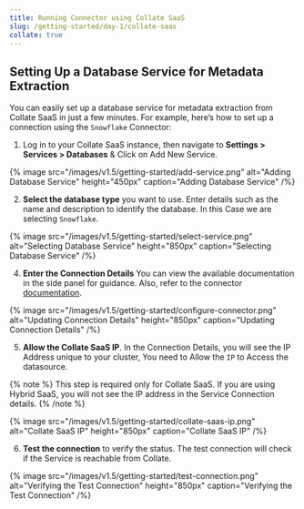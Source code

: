 ```yaml
---
title: Running Connector using Collate SaaS
slug: /getting-started/day-1/collate-saas
collate: true
---
```


## Setting Up a Database Service for Metadata Extraction

You can easily set up a database service for metadata extraction from Collate SaaS in just a few minutes. For example, here’s how to set up a connection using the `Snowflake` Connector:

1. Log in to your Collate SaaS instance, then navigate to **Settings > Services > Databases** & Click on Add New Service.

{% image
  src="/images/v1.5/getting-started/add-service.png"
  alt="Adding Database Service"
  height="450px"
  caption="Adding Database Service" /%}

2. **Select the database type** you want to use. Enter details such as the name and description to identify the database. In this Case we are selecting `Snowflake`.

{% image
  src="/images/v1.5/getting-started/select-service.png"
  alt="Selecting Database Service"
  height="850px"
  caption="Selecting Database Service" /%}

4. **Enter the Connection Details** You can view the available documentation in the side panel for guidance. Also, refer to the connector [documentation](/connectors).

{% image
  src="/images/v1.5/getting-started/configure-connector.png"
  alt="Updating Connection Details"
  height="850px"
  caption="Updating Connection Details" /%}

5. **Allow the Collate SaaS IP**. In the Connection Details, you will see the IP Address unique to your cluster, You need to Allow the `IP` to Access the datasource.


{% note %}
This step is required only for Collate SaaS. If you are using Hybrid SaaS, you will not see the IP address in the Service Connection details.
{% /note %}

{% image
  src="/images/v1.5/getting-started/collate-saas-ip.png"
  alt="Collate SaaS IP"
  height="850px"
  caption="Collate SaaS IP" /%}

6. **Test the connection** to verify the status. The test connection will check if the Service is reachable from Collate.

{% image
  src="/images/v1.5/getting-started/test-connection.png"
  alt="Verifying the Test Connection"
  height="850px"
  caption="Verifying the Test Connection" /%}
